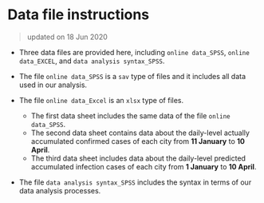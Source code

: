# Data file instructions

> updated on 18 Jun 2020

+ Three data files are provided here, including `online data_SPSS`, `online data_EXCEL`, and `data analysis syntax_SPSS`.

+ The file `online data_SPSS` is a `sav` type of files and it includes all data used in our analysis. 

+ The file `online data_Excel` is an `xlsx` type of files. 
  + The first data sheet includes the same data of the file `online data_SPSS`. 
  + The second data sheet contains data about the daily-level actually accumulated confirmed cases of each city from **11 January** to **10 April**. 
  + The third data sheet includes data about the daily-level predicted accumulated infection cases of each city from **1 January** to **10 April**.

+ The file `data analysis syntax_SPSS` includes the syntax in terms of our data analysis processes. 
